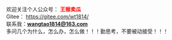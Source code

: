 

欢迎关注个人公众号： **<font color = "red">王猴卖瓜</font>**   
Gitee： https://gitee.com/wt1814/  
联系我：**wangtao1814@163.com**  
多问几个为什么，怎么办，怎么做！！！勤思考，不要被动接受！！！  

